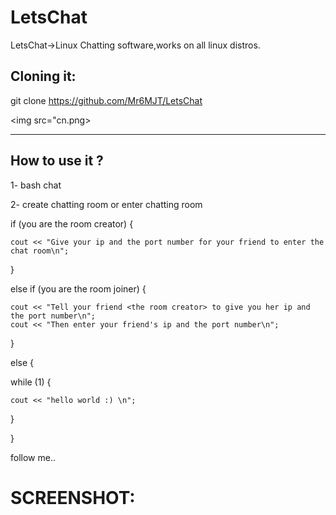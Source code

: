 # LetsChat
LetsChat->Linux Chatting software,works on all linux distros.


Cloning it:
-------------

git clone https://github.com/Mr6MJT/LetsChat

<img src="cn.png>
          



-------------
How to use it ?
--------------

1- bash chat

2- create chatting room or enter chatting room


if (you are the room creator) {

    cout << "Give your ip and the port number for your friend to enter the chat room\n";

}

else if (you are the room joiner) {

    cout << "Tell your friend <the room creator> to give you her ip and the port number\n";
    cout << "Then enter your friend's ip and the port number\n";

}

else {

  while (1) {
  
    
    cout << "hello world :) \n";
   
   }

}

  
follow me..
    
# SCREENSHOT:

<img src="">


